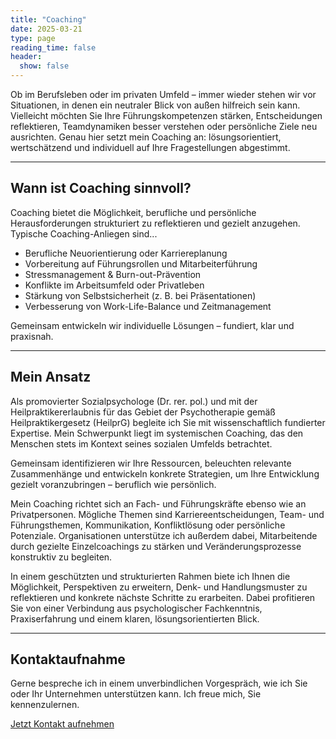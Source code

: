 ```yaml
---
title: "Coaching"
date: 2025-03-21
type: page
reading_time: false
header:
  show: false
---
```


Ob im Berufsleben oder im privaten Umfeld – immer wieder stehen wir vor Situationen, in denen ein neutraler Blick von außen hilfreich sein kann. Vielleicht möchten Sie Ihre Führungskompetenzen stärken, Entscheidungen reflektieren, Teamdynamiken besser verstehen oder persönliche Ziele neu ausrichten. Genau hier setzt mein Coaching an: lösungsorientiert, wertschätzend und individuell auf Ihre Fragestellungen abgestimmt.

---

## Wann ist Coaching sinnvoll?

Coaching bietet die Möglichkeit, berufliche und persönliche Herausforderungen strukturiert zu reflektieren und gezielt anzugehen.  
Typische Coaching-Anliegen sind...

- Berufliche Neuorientierung oder Karriereplanung
- Vorbereitung auf Führungsrollen und Mitarbeiterführung
- Stressmanagement & Burn-out-Prävention
- Konflikte im Arbeitsumfeld oder Privatleben
- Stärkung von Selbstsicherheit (z. B. bei Präsentationen)
- Verbesserung von Work-Life-Balance und Zeitmanagement

Gemeinsam entwickeln wir individuelle Lösungen – fundiert, klar und praxisnah.

---

## Mein Ansatz

Als promovierter Sozialpsychologe (Dr. rer. pol.) und mit der Heilpraktikererlaubnis für das Gebiet der Psychotherapie gemäß Heilpraktikergesetz (HeilprG) begleite ich Sie mit wissenschaftlich fundierter Expertise. Mein Schwerpunkt liegt im systemischen Coaching, das den Menschen stets im Kontext seines sozialen Umfelds betrachtet.

Gemeinsam identifizieren wir Ihre Ressourcen, beleuchten relevante Zusammenhänge und entwickeln konkrete Strategien, um Ihre Entwicklung gezielt voranzubringen – beruflich wie persönlich.

Mein Coaching richtet sich an Fach- und Führungskräfte ebenso wie an Privatpersonen. Mögliche Themen sind Karriereentscheidungen, Team- und Führungsthemen, Kommunikation, Konfliktlösung oder persönliche Potenziale. Organisationen unterstütze ich außerdem dabei, Mitarbeitende durch gezielte Einzelcoachings zu stärken und Veränderungsprozesse konstruktiv zu begleiten.

In einem geschützten und strukturierten Rahmen biete ich Ihnen die Möglichkeit, Perspektiven zu erweitern, Denk- und Handlungsmuster zu reflektieren und konkrete nächste Schritte zu erarbeiten. Dabei profitieren Sie von einer Verbindung aus psychologischer Fachkenntnis, Praxiserfahrung und einem klaren, lösungsorientierten Blick.

---

## Kontaktaufnahme

Gerne bespreche ich in einem unverbindlichen Vorgespräch, wie ich Sie oder Ihr Unternehmen unterstützen kann. Ich freue mich, Sie kennenzulernen.

<p>
  <a href="mailto:coaching@sebastiansiuda.com" class="btn btn-primary">
    Jetzt Kontakt aufnehmen
  </a>
</p>
